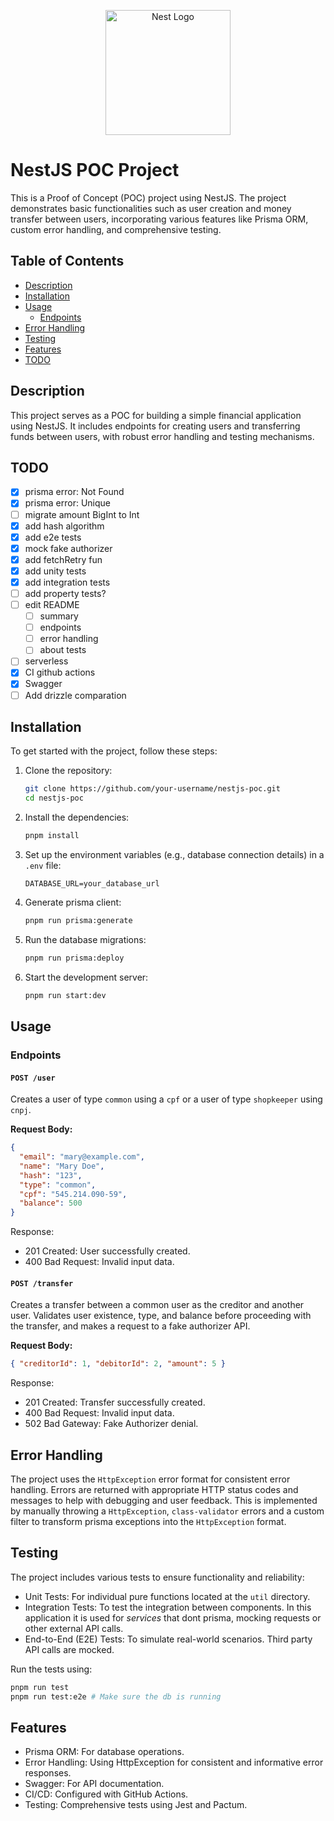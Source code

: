 <p align="center">
  <a href="http://nestjs.com/" target="blank"><img src="https://nestjs.com/img/logo-small.svg" width="200" alt="Nest Logo" /></a>
</p>

# NestJS POC Project

This is a Proof of Concept (POC) project using NestJS. The project demonstrates basic functionalities such as user creation and money transfer between users, incorporating various features like Prisma ORM, custom error handling, and comprehensive testing.

## Table of Contents

- [Description](#description)
- [Installation](#installation)
- [Usage](#usage)
  - [Endpoints](#endpoints)
- [Error Handling](#error-handling)
- [Testing](#testing)
- [Features](#features)
- [TODO](#todo)

## Description

This project serves as a POC for building a simple financial application using NestJS. It includes endpoints for creating users and transferring funds between users, with robust error handling and testing mechanisms.

## TODO

- [x] prisma error: Not Found
- [x] prisma error: Unique
- [ ] migrate amount BigInt to Int
- [x] add hash algorithm
- [x] add e2e tests
- [x] mock fake authorizer
- [x] add fetchRetry fun
- [x] add unity tests
- [x] add integration tests
- [ ] add property tests?
- [ ] edit README
  - [ ] summary
  - [ ] endpoints
  - [ ] error handling
  - [ ] about tests
- [ ] serverless
- [x] CI github actions
- [x] Swagger
- [ ] Add drizzle comparation

## Installation

To get started with the project, follow these steps:

1. Clone the repository:

   ```bash
   git clone https://github.com/your-username/nestjs-poc.git
   cd nestjs-poc
   ```

2. Install the dependencies:

   ```bash
   pnpm install
   ```

3. Set up the environment variables (e.g., database connection details) in a `.env` file:

   ```plaintext
   DATABASE_URL=your_database_url
   ```

4. Generate prisma client:

   ```bash
   pnpm run prisma:generate
   ```

5. Run the database migrations:

   ```bash
   pnpm run prisma:deploy
   ```

6. Start the development server:
   ```bash
   pnpm run start:dev
   ```

## Usage

### Endpoints

#### `POST /user`

Creates a user of type `common` using a `cpf` or a user of type `shopkeeper` using `cnpj`.

**Request Body:**

```json
{
  "email": "mary@example.com",
  "name": "Mary Doe",
  "hash": "123",
  "type": "common",
  "cpf": "545.214.090-59",
  "balance": 500
}
```

Response:

- 201 Created: User successfully created.
- 400 Bad Request: Invalid input data.

#### `POST /transfer`

Creates a transfer between a common user as the creditor and another user. Validates user existence, type, and balance before proceeding with the transfer, and makes a request to a fake authorizer API.

**Request Body:**

```json
{ "creditorId": 1, "debitorId": 2, "amount": 5 }
```

Response:

- 201 Created: Transfer successfully created.
- 400 Bad Request: Invalid input data.
- 502 Bad Gateway: Fake Authorizer denial.

## Error Handling

The project uses the `HttpException` error format for consistent error handling. Errors are returned with appropriate HTTP status codes and messages to help with debugging and user feedback.
This is implemented by manually throwing a `HttpException`, `class-validator` errors and a custom filter to transform prisma exceptions into the `HttpException` format.

## Testing

The project includes various tests to ensure functionality and reliability:

- Unit Tests: For individual pure functions located at the `util` directory.
- Integration Tests: To test the integration between components. In this application it is used for _services_ that dont prisma, mocking requests or other external API calls.
- End-to-End (E2E) Tests: To simulate real-world scenarios. Third party API calls are mocked.

Run the tests using:

```bash
pnpm run test
pnpm run test:e2e # Make sure the db is running
```

## Features

- Prisma ORM: For database operations.
- Error Handling: Using HttpException for consistent and informative error responses.
- Swagger: For API documentation.
- CI/CD: Configured with GitHub Actions.
- Testing: Comprehensive tests using Jest and Pactum.
